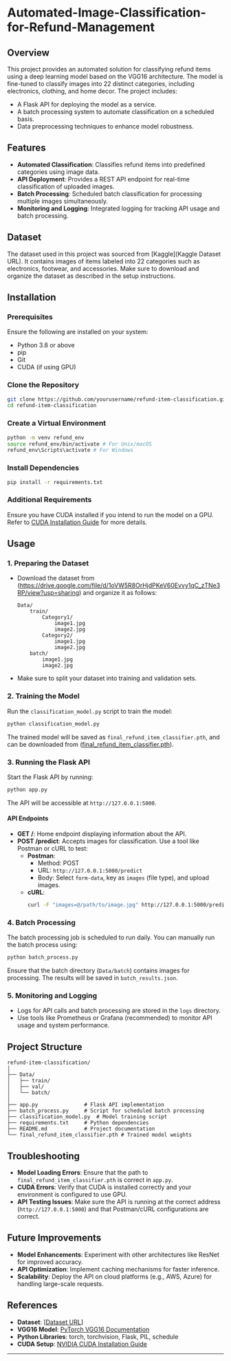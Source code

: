 # Automated-Image-Classification-for-Refund-Management


## Overview
This project provides an automated solution for classifying refund items using a deep learning model based on the VGG16 architecture. The model is fine-tuned to classify images into 22 distinct categories, including electronics, clothing, and home decor. The project includes:
- A Flask API for deploying the model as a service.
- A batch processing system to automate classification on a scheduled basis.
- Data preprocessing techniques to enhance model robustness.

## Features
- **Automated Classification**: Classifies refund items into predefined categories using image data.
- **API Deployment**: Provides a REST API endpoint for real-time classification of uploaded images.
- **Batch Processing**: Scheduled batch classification for processing multiple images simultaneously.
- **Monitoring and Logging**: Integrated logging for tracking API usage and batch processing.

## Dataset
The dataset used in this project was sourced from [Kaggle](Kaggle Dataset URL). It contains images of items labeled into 22 categories such as electronics, footwear, and accessories. Make sure to download and organize the dataset as described in the setup instructions.

## Installation
### Prerequisites
Ensure the following are installed on your system:
- Python 3.8 or above
- pip
- Git
- CUDA (if using GPU)

### Clone the Repository
```bash
git clone https://github.com/yourusername/refund-item-classification.git
cd refund-item-classification
```

### Create a Virtual Environment
```bash
python -m venv refund_env
source refund_env/bin/activate # For Unix/macOS
refund_env\Scripts\activate # For Windows
```

### Install Dependencies
```bash
pip install -r requirements.txt
```

### Additional Requirements
Ensure you have CUDA installed if you intend to run the model on a GPU. Refer to [CUDA Installation Guide](https://developer.nvidia.com/cuda-downloads) for more details.

## Usage
### 1. Preparing the Dataset
- Download the dataset from (https://drive.google.com/file/d/1oVW5R8OrHjdPKeV60Evvy1qC_zTNe3RP/view?usp=sharing) and organize it as follows:
  ```
  Data/
      train/
          Category1/
              image1.jpg
              image2.jpg
          Category2/
              image1.jpg
              image2.jpg
      batch/
          image1.jpg
          image2.jpg
  ```
- Make sure to split your dataset into training and validation sets.

### 2. Training the Model
Run the `classification_model.py` script to train the model:
```bash
python classification_model.py
```
The trained model will be saved as `final_refund_item_classifier.pth`, and can be downloaded from ([final_refund_item_classifier.pth](https://drive.google.com/file/d/1y3Cl4q8eVMxutrfkw916_8gTnsE5Frle/view?usp=sharing)).

### 3. Running the Flask API
Start the Flask API by running:
```bash
python app.py
```
The API will be accessible at `http://127.0.0.1:5000`.

#### API Endpoints
- **GET /**: Home endpoint displaying information about the API.
- **POST /predict**: Accepts images for classification. Use a tool like Postman or cURL to test:
    - **Postman**:
        - Method: POST
        - URL: `http://127.0.0.1:5000/predict`
        - Body: Select `form-data`, key as `images` (file type), and upload images.
    - **cURL**:
        ```bash
        curl -F "images=@/path/to/image.jpg" http://127.0.0.1:5000/predict
        ```

### 4. Batch Processing
The batch processing job is scheduled to run daily. You can manually run the batch process using:
```bash
python batch_process.py
```
Ensure that the batch directory (`Data/batch`) contains images for processing. The results will be saved in `batch_results.json`.

### 5. Monitoring and Logging
- Logs for API calls and batch processing are stored in the `logs` directory.
- Use tools like Prometheus or Grafana (recommended) to monitor API usage and system performance.

## Project Structure
```
refund-item-classification/
│
├── Data/
│   ├── train/
│   ├── val/
│   └── batch/
│
├── app.py               # Flask API implementation
├── batch_process.py     # Script for scheduled batch processing
├── classification_model.py  # Model training script
├── requirements.txt     # Python dependencies
├── README.md            # Project documentation
└── final_refund_item_classifier.pth # Trained model weights
```

## Troubleshooting
- **Model Loading Errors**: Ensure that the path to `final_refund_item_classifier.pth` is correct in `app.py`.
- **CUDA Errors**: Verify that CUDA is installed correctly and your environment is configured to use GPU.
- **API Testing Issues**: Make sure the API is running at the correct address (`http://127.0.0.1:5000`) and that Postman/cURL configurations are correct.

## Future Improvements
- **Model Enhancements**: Experiment with other architectures like ResNet for improved accuracy.
- **API Optimization**: Implement caching mechanisms for faster inference.
- **Scalability**: Deploy the API on cloud platforms (e.g., AWS, Azure) for handling large-scale requests.

## References
- **Dataset**: [[Dataset URL](https://drive.google.com/file/d/1oVW5R8OrHjdPKeV60Evvy1qC_zTNe3RP/view?usp=sharing)]
- **VGG16 Model**: [PyTorch VGG16 Documentation](https://pytorch.org/vision/stable/models.html)
- **Python Libraries**: torch, torchvision, Flask, PIL, schedule
- **CUDA Setup**: [NVIDIA CUDA Installation Guide](https://developer.nvidia.com/cuda-downloads)

---
